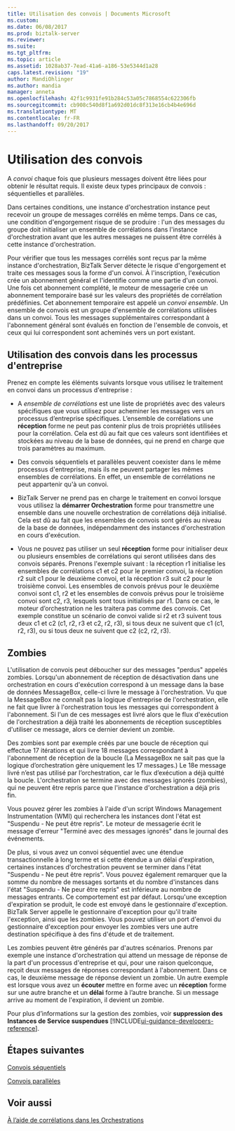 ```yaml
---
title: Utilisation des convois | Documents Microsoft
ms.custom: 
ms.date: 06/08/2017
ms.prod: biztalk-server
ms.reviewer: 
ms.suite: 
ms.tgt_pltfrm: 
ms.topic: article
ms.assetid: 1028ab37-7ead-41a6-a186-53e5344d1a28
caps.latest.revision: "19"
author: MandiOhlinger
ms.author: mandia
manager: anneta
ms.openlocfilehash: 42f1c9931fe91b284c53a05c7868554c622306fb
ms.sourcegitcommit: cb908c540d8f1a692d01dc8f313e16cb4b4e696d
ms.translationtype: MT
ms.contentlocale: fr-FR
ms.lasthandoff: 09/20/2017
---
```

# <a name="working-with-convoy-scenarios"></a>Utilisation des convois
A *convoi* chaque fois que plusieurs messages doivent être liées pour obtenir le résultat requis. Il existe deux types principaux de convois : séquentielles et parallèles.  
  
 Dans certaines conditions, une instance d'orchestration instance peut recevoir un groupe de messages corrélés en même temps. Dans ce cas, une condition d'engorgement risque de se produire : l'un des messages du groupe doit initialiser un ensemble de corrélations dans l'instance d'orchestration avant que les autres messages ne puissent être corrélés à cette instance d'orchestration.   
  
 Pour vérifier que tous les messages corrélés sont reçus par la même instance d'orchestration, BizTalk Server détecte le risque d'engorgement et traite ces messages sous la forme d'un convoi. À l'inscription, l'exécution crée un abonnement général et l'identifie comme une partie d'un convoi. Une fois cet abonnement complété, le moteur de messagerie crée un abonnement temporaire basé sur les valeurs des propriétés de corrélation prédéfinies. Cet abonnement temporaire est appelé un *convoi ensemble*. Un ensemble de convois est un groupe d'ensemble de corrélations utilisées dans un convoi. Tous les messages supplémentaires correspondant à l'abonnement général sont évalués en fonction de l'ensemble de convois, et ceux qui lui correspondent sont acheminés vers un port existant.  
  
## <a name="using-convoys-with-business-processes"></a>Utilisation des convois dans les processus d'entreprise  
 Prenez en compte les éléments suivants lorsque vous utilisez le traitement en convoi dans un processus d'entreprise :  
  
-   A *ensemble de corrélations* est une liste de propriétés avec des valeurs spécifiques que vous utilisez pour acheminer les messages vers un processus d’entreprise spécifiques. L’ensemble de corrélations une **réception** forme ne peut pas contenir plus de trois propriétés utilisées pour la corrélation. Cela est dû au fait que ces valeurs sont identifiées et stockées au niveau de la base de données, qui ne prend en charge que trois paramètres au maximum.  
  
-   Des convois séquentiels et parallèles peuvent coexister dans le même processus d'entreprise, mais ils ne peuvent partager les mêmes ensembles de corrélations. En effet, un ensemble de corrélations ne peut appartenir qu'à un convoi.  
  
-   BizTalk Server ne prend pas en charge le traitement en convoi lorsque vous utilisez la **démarrer Orchestration** forme pour transmettre une ensemble dans une nouvelle orchestration de corrélations déjà initialisé. Cela est dû au fait que les ensembles de convois sont gérés au niveau de la base de données, indépendamment des instances d'orchestration en cours d'exécution.  
  
-   Vous ne pouvez pas utiliser un seul **réception** forme pour initialiser deux ou plusieurs ensembles de corrélations qui seront utilisées dans des convois séparés. Prenons l'exemple suivant : la réception r1 initialise les ensembles de corrélations c1 et c2 pour le premier convoi, la réception r2 suit c1 pour le deuxième convoi, et la réception r3 suit c2 pour le troisième convoi. Les ensembles de convois prévus pour le deuxième convoi sont c1, r2 et les ensembles de convois prévus pour le troisième convoi sont c2, r3, lesquels sont tous initialisés par r1. Dans ce cas, le moteur d’orchestration ne les traitera pas comme des convois. Cet exemple constitue un scénario de convoi valide si r2 et r3 suivent tous deux c1 et c2 (c1, r2, r3 et c2, r2, r3), si tous deux ne suivent que c1 (c1, r2, r3), ou si tous deux ne suivent que c2 (c2, r2, r3).  
  
## <a name="zombies"></a>Zombies  
 L'utilisation de convois peut déboucher sur des messages "perdus" appelés zombies. Lorsqu'un abonnement de réception de désactivation dans une orchestration en cours d'exécution correspond à un message dans la base de données MessageBox, celle-ci livre le message à l'orchestration. Vu que la MessageBox ne connaît pas la logique d'entreprise de l'orchestration, elle ne fait que livrer à l'orchestration tous les messages qui correspondent à l'abonnement. Si l'un de ces messages est livré alors que le flux d'exécution de l'orchestration a déjà traité les abonnements de réception susceptibles d'utiliser ce message, alors ce dernier devient un zombie.  
  
 Des zombies sont par exemple créés par une boucle de réception qui effectue 17 itérations et qui livre 18 messages correspondant à l'abonnement de réception de la boucle  (La MessageBox ne sait pas que la logique d’orchestration gère uniquement les 17 messages.) Le 18e message livré n’est pas utilisé par l’orchestration, car le flux d’exécution a déjà quitté la boucle. L'orchestration se termine avec des messages ignorés (zombies), qui ne peuvent être repris parce que l'instance d'orchestration a déjà pris fin.  
  
 Vous pouvez gérer les zombies à l'aide d'un script Windows Management Instrumentation (WMI) qui recherchera les instances dont l'état est "Suspendu - Ne peut être repris". Le moteur de messagerie écrit le message d'erreur "Terminé avec des messages ignorés" dans le journal des événements.  
  
 De plus, si vous avez un convoi séquentiel avec une étendue transactionnelle à long terme et si cette étendue a un délai d'expiration, certaines instances d'orchestration peuvent se terminer dans l'état "Suspendu - Ne peut être repris". Vous pouvez également remarquer que la somme du nombre de messages sortants et du nombre d'instances dans l'état "Suspendu - Ne peur être repris" est inférieure au nombre de messages entrants. Ce comportement est par défaut. Lorsqu'une exception d'expiration se produit, le code est envoyé dans le gestionnaire d'exception. BizTalk Server appelle le gestionnaire d'exception pour qu'il traite l'exception, ainsi que les zombies. Vous pouvez utiliser un port d'envoi du gestionnaire d'exception pour envoyer les zombies vers une autre destination spécifique à des fins d'étude et de traitement.  
  
 Les zombies peuvent être générés par d'autres scénarios. Prenons par exemple une instance d'orchestration qui attend un message de réponse de la part d'un processus d'entreprise et qui, pour une raison quelconque, reçoit deux messages de réponses correspondant à l'abonnement. Dans ce cas, le deuxième message de réponse devient un zombie. Un autre exemple est lorsque vous avez un **écouter** mettre en forme avec un **réception** forme sur une autre branche et un **délai** forme à l’autre branche. Si un message arrive au moment de l'expiration, il devient un zombie.  
  
 Pour plus d’informations sur la gestion des zombies, voir **suppression des Instances de Service suspendues** [!INCLUDE[ui-guidance-developers-reference](../includes/ui-guidance-developers-reference.md)].
  
## <a name="next-steps"></a>Étapes suivantes
 [Convois séquentiels](../core/sequential-convoys.md)  
  
 [Convois parallèles](../core/parallel-convoys.md)  
  
## <a name="see-also"></a>Voir aussi  
 [À l’aide de corrélations dans les Orchestrations](../core/using-correlations-in-orchestrations.md)